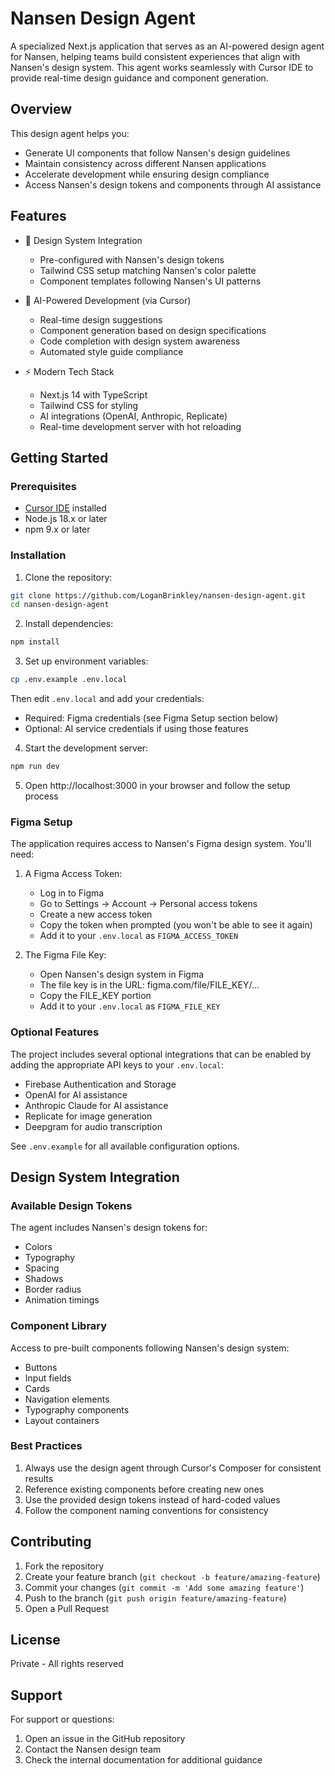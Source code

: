 # Nansen Design Agent

A specialized Next.js application that serves as an AI-powered design agent for Nansen, helping teams build consistent experiences that align with Nansen's design system. This agent works seamlessly with Cursor IDE to provide real-time design guidance and component generation.

## Overview

This design agent helps you:
- Generate UI components that follow Nansen's design guidelines
- Maintain consistency across different Nansen applications
- Accelerate development while ensuring design compliance
- Access Nansen's design tokens and components through AI assistance

## Features

- 🎨 Design System Integration
  - Pre-configured with Nansen's design tokens
  - Tailwind CSS setup matching Nansen's color palette
  - Component templates following Nansen's UI patterns

- 🤖 AI-Powered Development (via Cursor)
  - Real-time design suggestions
  - Component generation based on design specifications
  - Code completion with design system awareness
  - Automated style guide compliance

- ⚡️ Modern Tech Stack
  - Next.js 14 with TypeScript
  - Tailwind CSS for styling
  - AI integrations (OpenAI, Anthropic, Replicate)
  - Real-time development server with hot reloading

## Getting Started

### Prerequisites

- [Cursor IDE](https://cursor.sh/) installed
- Node.js 18.x or later
- npm 9.x or later

### Installation

1. Clone the repository:
```bash
git clone https://github.com/LoganBrinkley/nansen-design-agent.git
cd nansen-design-agent
```

2. Install dependencies:
```bash
npm install
```

3. Set up environment variables:
```bash
cp .env.example .env.local
```
Then edit `.env.local` and add your credentials:
- Required: Figma credentials (see Figma Setup section below)
- Optional: AI service credentials if using those features

4. Start the development server:
```bash
npm run dev
```

5. Open http://localhost:3000 in your browser and follow the setup process

### Figma Setup

The application requires access to Nansen's Figma design system. You'll need:

1. A Figma Access Token:
   - Log in to Figma
   - Go to Settings → Account → Personal access tokens
   - Create a new access token
   - Copy the token when prompted (you won't be able to see it again)
   - Add it to your `.env.local` as `FIGMA_ACCESS_TOKEN`

2. The Figma File Key:
   - Open Nansen's design system in Figma
   - The file key is in the URL: figma.com/file/FILE_KEY/...
   - Copy the FILE_KEY portion
   - Add it to your `.env.local` as `FIGMA_FILE_KEY`

### Optional Features

The project includes several optional integrations that can be enabled by adding the appropriate API keys to your `.env.local`:

- Firebase Authentication and Storage
- OpenAI for AI assistance
- Anthropic Claude for AI assistance
- Replicate for image generation
- Deepgram for audio transcription

See `.env.example` for all available configuration options.

## Design System Integration

### Available Design Tokens

The agent includes Nansen's design tokens for:
- Colors
- Typography
- Spacing
- Shadows
- Border radius
- Animation timings

### Component Library

Access to pre-built components following Nansen's design system:
- Buttons
- Input fields
- Cards
- Navigation elements
- Typography components
- Layout containers

### Best Practices

1. Always use the design agent through Cursor's Composer for consistent results
2. Reference existing components before creating new ones
3. Use the provided design tokens instead of hard-coded values
4. Follow the component naming conventions for consistency

## Contributing

1. Fork the repository
2. Create your feature branch (`git checkout -b feature/amazing-feature`)
3. Commit your changes (`git commit -m 'Add some amazing feature'`)
4. Push to the branch (`git push origin feature/amazing-feature`)
5. Open a Pull Request

## License

Private - All rights reserved

## Support

For support or questions:
1. Open an issue in the GitHub repository
2. Contact the Nansen design team
3. Check the internal documentation for additional guidance